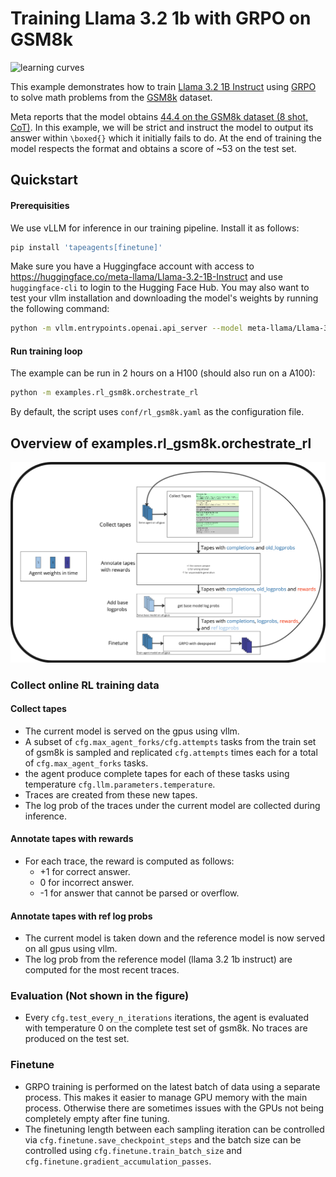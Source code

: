 # Training Llama 3.2 1b with GRPO on GSM8k

![learning curves](<Screenshot 2025-02-14 at 9.26.34 AM.png>)

This example demonstrates how to train [Llama 3.2 1B Instruct](https://huggingface.co/meta-llama/Llama-3.2-1B-Instruct) using [GRPO](https://arxiv.org/abs/2402.03300) to solve math problems from the [GSM8k](https://huggingface.co/datasets/openai/gsm8k) dataset.

Meta reports that the model obtains [44.4 on the GSM8k dataset (8 shot, CoT)](https://ai.meta.com/blog/llama-3-2-connect-2024-vision-edge-mobile-devices/). In this example, we will be strict and instruct the model to output its answer within `\boxed{}` which it initially fails to do. At the end of training the model respects the format and obtains a score of ~53 on the test set. 

## Quickstart

#### Prerequisities

We use vLLM for inference in our training pipeline. Install it as follows:

```bash
pip install 'tapeagents[finetune]'
```

Make sure you have a Huggingface account with access to <https://huggingface.co/meta-llama/Llama-3.2-1B-Instruct> and use `huggingface-cli` to login to the Hugging Face Hub. You may also want to test your vllm installation and downloading the model's weights by running the following command:

```bash
python -m vllm.entrypoints.openai.api_server --model meta-llama/Llama-3.2-1B-Instruct --dtype bfloat16
```

#### Run training loop

The example can be run in 2 hours on a H100 (should also run on a A100):

```bash
python -m examples.rl_gsm8k.orchestrate_rl
```

By default, the script uses `conf/rl_gsm8k.yaml` as the configuration file. 


## Overview of examples.rl_gsm8k.orchestrate_rl

![overview](image-1.png)

### Collect online RL training data

#### Collect tapes

* The current model is served on the gpus using vllm.
* A subset of `cfg.max_agent_forks/cfg.attempts` tasks from the train set of gsm8k is sampled and replicated `cfg.attempts` times each for a total of `cfg.max_agent_forks` tasks.
* the agent produce complete tapes for each of these tasks using temperature `cfg.llm.parameters.temperature`.
* Traces are created from these new tapes.
* The log prob of the traces under the current model are collected during inference.

#### Annotate tapes with rewards

* For each trace, the reward is computed as follows:
  * +1 for correct answer.
  * 0 for incorrect answer.
  * -1 for answer that cannot be parsed or overflow.

#### Annotate tapes with ref log probs

* The current model is taken down and the reference model is now served on all gpus using vllm.
* The log prob from the reference model (llama 3.2 1b instruct) are computed for the most recent traces.

### Evaluation (Not shown in the figure)

* Every `cfg.test_every_n_iterations` iterations, the agent is evaluated with temperature 0 on the complete test set of gsm8k. No traces are produced on the test set.

### Finetune

* GRPO training is performed on the latest batch of data using a separate process. This makes it easier to manage GPU memory with the main process. Otherwise there are sometimes issues with the GPUs not being completely empty after fine tuning.
* The finetuning length between each sampling iteration can be controlled via `cfg.finetune.save_checkpoint_steps` and the batch size can be controlled using `cfg.finetune.train_batch_size` and `cfg.finetune.gradient_accumulation_passes`.
